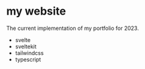 # my website

The current implementation of my portfolio for 2023.

- svelte
- sveltekit
- tailwindcss
- typescript
